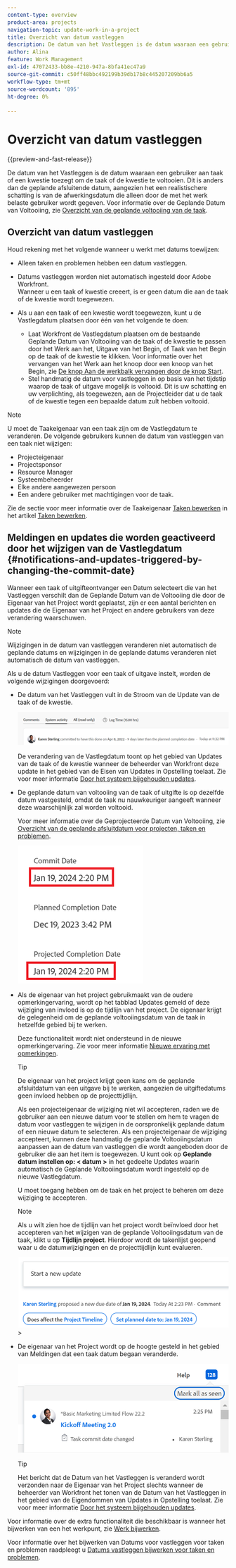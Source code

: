 ```yaml
---
content-type: overview
product-area: projects
navigation-topic: update-work-in-a-project
title: Overzicht van datum vastleggen
description: De datum van het Vastleggen is de datum waaraan een gebruiker aan taak of een kwestie toezegt om de taak of de kwestie te voltooien. Dit is anders dan de geplande afsluitende datum, aangezien het een realistischere schatting is van de afwerkingsdatum die alleen door de met het werk belaste gebruiker wordt gegeven. Voor informatie over de Geplande Datum van de Voltooiing, zie Overzicht van de taak Geplande Datum van de Voltooiing.
author: Alina
feature: Work Management
exl-id: 47072433-bb8e-4210-947a-8bfa41ec47a9
source-git-commit: c50ff48bbc492199b39db17b8c445207209bb6a5
workflow-type: tm+mt
source-wordcount: '895'
ht-degree: 0%

---
```


# Overzicht van datum vastleggen

{{preview-and-fast-release}}

De datum van het Vastleggen is de datum waaraan een gebruiker aan taak of een kwestie toezegt om de taak of de kwestie te voltooien. Dit is anders dan de geplande afsluitende datum, aangezien het een realistischere schatting is van de afwerkingsdatum die alleen door de met het werk belaste gebruiker wordt gegeven. Voor informatie over de Geplande Datum van Voltooiing, zie [Overzicht van de geplande voltooiing van de taak](../../../manage-work/tasks/task-information/task-planned-completion-date.md).

## Overzicht van datum vastleggen

Houd rekening met het volgende wanneer u werkt met datums toewijzen:

* Alleen taken en problemen hebben een datum vastleggen.
* Datums vastleggen worden niet automatisch ingesteld door Adobe Workfront.\
  Wanneer u een taak of kwestie creeert, is er geen datum die aan de taak of de kwestie wordt toegewezen.
* Als u aan een taak of een kwestie wordt toegewezen, kunt u de Vastlegdatum plaatsen door één van het volgende te doen:

   * Laat Workfront de Vastlegdatum plaatsen om de bestaande Geplande Datum van Voltooiing van de taak of de kwestie te passen door het Werk aan het, Uitgave van het Begin, of Taak van het Begin op de taak of de kwestie te klikken. Voor informatie over het vervangen van het Werk aan het knoop door een knoop van het Begin, zie  [De knop Aan de werkbalk vervangen door de knop Start](../../../people-teams-and-groups/create-and-manage-teams/work-on-it-button-to-start-button.md).
   * Stel handmatig de datum voor vastleggen in op basis van het tijdstip waarop de taak of uitgave mogelijk is voltooid. Dit is uw schatting en uw verplichting, als toegewezen, aan de Projectleider dat u de taak of de kwestie tegen een bepaalde datum zult hebben voltooid.

>[!NOTE]
>
>U moet de Taakeigenaar van een taak zijn om de Vastlegdatum te veranderen. De volgende gebruikers kunnen de datum van vastleggen van een taak niet wijzigen:
>
>* Projecteigenaar
>* Projectsponsor
>* Resource Manager
>* Systeembeheerder
>* Elke andere aangewezen persoon
>* Een andere gebruiker met machtigingen voor de taak.
>
>Zie de sectie voor meer informatie over de Taakeigenaar [Taken bewerken](../../../manage-work/tasks/manage-tasks/edit-tasks.md#assignments) in het artikel [Taken bewerken](../../../manage-work/tasks/manage-tasks/edit-tasks.md).

## Meldingen en updates die worden geactiveerd door het wijzigen van de Vastlegdatum {#notifications-and-updates-triggered-by-changing-the-commit-date}

Wanneer een taak of uitgifteontvanger een Datum selecteert die van het Vastleggen verschilt dan de Geplande Datum van de Voltooiing die door de Eigenaar van het Project wordt geplaatst, zijn er een aantal berichten en updates die de Eigenaar van het Project en andere gebruikers van deze verandering waarschuwen.

>[!NOTE]
>
>Wijzigingen in de datum van vastleggen veranderen niet automatisch de geplande datums en wijzigingen in de geplande datums veranderen niet automatisch de datum van vastleggen.

Als u de datum Vastleggen voor een taak of uitgave instelt, worden de volgende wijzigingen doorgevoerd:

* De datum van het Vastleggen vult in de Stroom van de Update van de taak of de kwestie.

  <span class="preview">![](assets/update-stream-confirmation-that-commit-date-changed-nwe-350x73.png)</span>

  De verandering van de Vastlegdatum toont op het gebied van Updates van de taak of de kwestie wanneer de beheerder van Workfront deze update in het gebied van de Eisen van Updates in Opstelling toelaat. Zie voor meer informatie [Door het systeem bijgehouden updates](../../../administration-and-setup/set-up-workfront/system-tracked-update-feeds/system-tracked-update-feeds.md).

* De geplande datum van voltooiing van de taak of uitgifte is op dezelfde datum vastgesteld, omdat de taak nu nauwkeuriger aangeeft wanneer deze waarschijnlijk zal worden voltooid.

  Voor meer informatie over de Geprojecteerde Datum van Voltooiing, zie [Overzicht van de geplande afsluitdatum voor projecten, taken en problemen](../../../manage-work/projects/planning-a-project/project-projected-completion-date.md).

  ![](assets/task-projected-completion-date-in-details-highlighted-nwe-350x230.png)

* Als de eigenaar van het project gebruikmaakt van de oudere opmerkingervaring, wordt op het tabblad Updates gemeld of deze wijziging van invloed is op de tijdlijn van het project. De eigenaar krijgt de gelegenheid om de geplande voltooiingsdatum van de taak in hetzelfde gebied bij te werken.

  Deze functionaliteit wordt niet ondersteund in de nieuwe opmerkingervaring. Zie voor meer informatie [Nieuwe ervaring met opmerkingen](/help/quicksilver/product-announcements/betas/new-commenting-experience-beta/unified-commenting-experience.md).

  >[!TIP]
  >
  >  De eigenaar van het project krijgt geen kans om de geplande afsluitdatum van een uitgave bij te werken, aangezien de uitgiftedatums geen invloed hebben op de projecttijdlijn.

  Als een projecteigenaar de wijziging niet wil accepteren, raden we de gebruiker aan een nieuwe datum voor te stellen om hem te vragen de datum voor vastleggen te wijzigen in de oorspronkelijk geplande datum of een nieuwe datum te selecteren. Als een projecteigenaar de wijziging accepteert, kunnen deze handmatig de geplande Voltooiingsdatum aanpassen aan de datum van vastleggen die wordt aangeboden door de gebruiker die aan het item is toegewezen. U kunt ook op **Geplande datum instellen op: &lt; datum >** in het gedeelte Updates waarin automatisch de Geplande Voltooiingsdatum wordt ingesteld op de nieuwe Vastlegdatum.

  U moet toegang hebben om de taak en het project te beheren om deze wijziging te accepteren.

  >[!NOTE]
  >
  >Als u wilt zien hoe de tijdlijn van het project wordt beïnvloed door het accepteren van het wijzigen van de geplande Voltooiingsdatum van de taak, klikt u op **Tijdlijn project**. Hierdoor wordt de takenlijst geopend waar u de datumwijzigingen en de projecttijdlijn kunt evalueren.
  >
  >
  >![](assets/project-owner-notification-update-stream-that-commit-date-affects-project-timeline-highlighted-nwe-350x139.png)  >
  >

* De eigenaar van het Project wordt op de hoogte gesteld in het gebied van Meldingen dat een taak datum begaan veranderde.

  ![](assets/in-product-notification-commit-date-changed-nwe-350x149.png)

  <!--
  <p data-mc-conditions="QuicksilverOrClassic.Draft mode">(NOTE: the tip below is actually wrong and the updates feeds should not control this setting, but at this time it does, according to this issue in Hub: https://hub.workfront.com/issue/61e1aa5e0002a186fdd0a73a10db0fc3/updates?email-source=comm</p>
  -->

  >[!TIP]
  >
  >Het bericht dat de Datum van het Vastleggen is veranderd wordt verzonden naar de Eigenaar van het Project slechts wanneer de beheerder van Workfront het tonen van de Datum van het Vastleggen in het gebied van de Eigendommen van Updates in Opstelling toelaat. Zie voor meer informatie [Door het systeem bijgehouden updates](../../../administration-and-setup/set-up-workfront/system-tracked-update-feeds/system-tracked-update-feeds.md).



Voor informatie over de extra functionaliteit die beschikbaar is wanneer het bijwerken van een het werkpunt, zie  [Werk bijwerken](../../../workfront-basics/updating-work-items-and-viewing-updates/update-work.md).

Voor informatie over het bijwerken van Datums voor vastleggen voor taken en problemen raadpleegt u [Datums vastleggen bijwerken voor taken en problemen](../../../manage-work/projects/updating-work-in-a-project/update-commit-date-on-tasks-and-issues.md).

<!--
<div data-mc-conditions="QuicksilverOrClassic.Draft mode">
<h2>Update Commit Dates on tasks and issues</h2>
<p>(NOTE: moved to its own article) </p>
<p>Updating the Commit Date is identical for tasks and issues.</p>
<ol>
<li value="1"> <p>Go to a task or issue that you are assigned to as the <strong>Task Owner</strong>.</p> <p>For more information about finding out who the Task Owner for an issue or task is, see the section <a href="../../../manage-work/tasks/manage-tasks/edit-tasks.md#assignments" class="MCXref xref">Edit tasks</a> in the article <a href="../../../manage-work/tasks/manage-tasks/edit-tasks.md" class="MCXref xref">Edit tasks</a>.</p> </li>
<li value="2"> <p>Click Work on it in the task or issue header</p> <p>Or</p> <p>Click <strong>Start Task</strong> or <strong>Start Issue</strong> if the Work on it button has been customized in your environment to indicate that you are now working on the work item. </p> <p>At this time, the Commit Date and the Planned Completion Date of the task or issue are the same.</p> </li>
<li value="3"> <p data-mc-conditions="QuicksilverOrClassic.Quicksilver">(Optional) If you clicked Start Task or Start Issue, click <strong>Undo</strong> in the lower-left corner of the screen. The Commit Date is removed. </p> <p>For information about replacing the Work On It button with a Start button, see <span href="../../../people-teams-and-groups/create-and-manage-teams/work-on-it-button-to-start-button.md"><a href="../../../people-teams-and-groups/create-and-manage-teams/work-on-it-button-to-start-button.md" class="MCXref xref">Replace the Work On It button with a Start button</a></span>.</p> <note type="tip">
The option to undo your selection to start your work is not available when you click
<span style="font-weight: bold;" data-mc-conditions="QuicksilverOrClassic.Quicksilver">Work on it</span>.
</note> </li>
<li value="4"> <p> Expand the <strong>This will be done by</strong> date picker, and select a new Commit Date.</p>
<div>
<div data-mc-conditions="QuicksilverOrClassic.Quicksilver">
<p>Click <strong>Updates</strong> in the left panel, then click the <strong>Start a new update</strong>><strong>Commit Date</strong></p>
<p>Or</p>
<p>Click <strong>Task Details</strong> or <strong>Issue Details</strong> in the left panel, then double click <strong>Commit Date</strong> and select a new date from calendar. </p>
</div>
<p>The Commit Date and the Planned Completion date are no longer the same.</p>
<p>Instead, the Commit Date and the Projected Completion Date of the task or issue become the same.</p>
<p>The changes are saved automatically.</p>
<p>The Project Owner is notified that you have suggested a new Commit Date for the task or issue and can, at this time, update the Planned Completion Date of the task or issue to match the Commit Date you suggested. For information about the notifications and updates that are triggered by this change, see the section <a href="#notifications-and-updates-triggered-by-changing-the-commit-date" class="MCXref xref">Notifications and updates triggered by changing the Commit Date</a> in this article.</p>
</div> </li>
</ol>
</div>
-->
